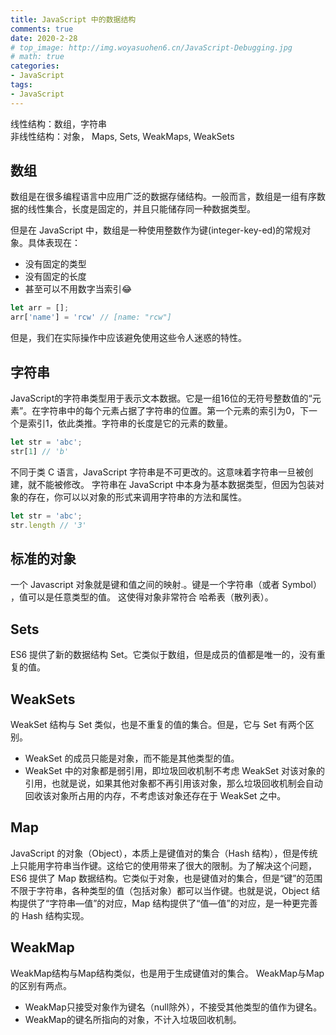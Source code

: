 ```yaml
---
title: JavaScript 中的数据结构
comments: true
date: 2020-2-28
# top_image: http://img.woyasuohen6.cn/JavaScript-Debugging.jpg
# math: true
categories: 
- JavaScript
tags:
- JavaScript
---
```


线性结构：数组，字符串    
非线性结构：对象， Maps, Sets, WeakMaps, WeakSets   
<!-- more -->

## 数组
数组是在很多编程语言中应用广泛的数据存储结构。一般而言，数组是一组有序数据的线性集合，长度是固定的，并且只能储存同一种数据类型。 

但是在 JavaScript 中，数组是一种使用整数作为键(integer-key-ed)的常规对象。具体表现在：
- 没有固定的类型
- 没有固定的长度
- 甚至可以不用数字当索引😂
```js
let arr = [];
arr['name'] = 'rcw' // [name: "rcw"]
```

但是，我们在实际操作中应该避免使用这些令人迷惑的特性。

## 字符串
JavaScript的字符串类型用于表示文本数据。它是一组16位的无符号整数值的“元素”。在字符串中的每个元素占据了字符串的位置。第一个元素的索引为0，下一个是索引1，依此类推。字符串的长度是它的元素的数量。
```js
let str = 'abc';
str[1] // 'b'
```
不同于类 C 语言，JavaScript 字符串是不可更改的。这意味着字符串一旦被创建，就不能被修改。
字符串在 JavaScript 中本身为基本数据类型，但因为包装对象的存在，你可以以对象的形式来调用字符串的方法和属性。
```js
let str = 'abc';
str.length // '3'
```
## 标准的对象
一个 Javascript 对象就是键和值之间的映射.。键是一个字符串（或者 Symbol） ，值可以是任意类型的值。 这使得对象非常符合 哈希表（散列表）。

## Sets

ES6 提供了新的数据结构 Set。它类似于数组，但是成员的值都是唯一的，没有重复的值。

## WeakSets
WeakSet 结构与 Set 类似，也是不重复的值的集合。但是，它与 Set 有两个区别。
- WeakSet 的成员只能是对象，而不能是其他类型的值。
- WeakSet 中的对象都是弱引用，即垃圾回收机制不考虑 WeakSet 对该对象的引用，也就是说，如果其他对象都不再引用该对象，那么垃圾回收机制会自动回收该对象所占用的内存，不考虑该对象还存在于 WeakSet 之中。

## Map 
JavaScript 的对象（Object），本质上是键值对的集合（Hash 结构），但是传统上只能用字符串当作键。这给它的使用带来了很大的限制。为了解决这个问题，ES6 提供了 Map 数据结构。它类似于对象，也是键值对的集合，但是“键”的范围不限于字符串，各种类型的值（包括对象）都可以当作键。也就是说，Object 结构提供了“字符串—值”的对应，Map 结构提供了“值—值”的对应，是一种更完善的 Hash 结构实现。

## WeakMap 
WeakMap结构与Map结构类似，也是用于生成键值对的集合。
WeakMap与Map的区别有两点。

- WeakMap只接受对象作为键名（null除外），不接受其他类型的值作为键名。
- WeakMap的键名所指向的对象，不计入垃圾回收机制。